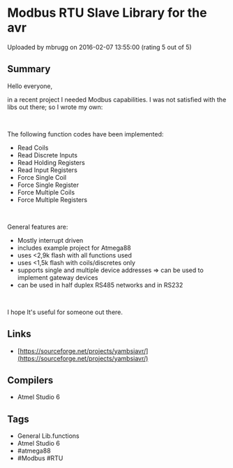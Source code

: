 # Modbus RTU Slave Library for the avr

Uploaded by mbrugg on 2016-02-07 13:55:00 (rating 5 out of 5)

## Summary

Hello everyone,


in a recent project I needed Modbus capabilities. I was not satisfied with the libs out there; so I wrote my own:


 


The following function codes have been implemented:


* Read Coils
* Read Discrete Inputs
* Read Holding Registers
* Read Input Registers
* Force Single Coil
* Force Single Register
* Force Multiple Coils
* Force Multiple Registers

 


General features are:


* Mostly interrupt driven
* includes example project for Atmega88
* uses <2,9k flash with all functions used
* uses <1,5k flash with coils/discretes only
* supports single and multiple device addresses => can be used to implement gateway devices
* can be used in half duplex RS485 networks and in RS232

 


I hope It's useful for someone out there.

## Links

- [https://sourceforge.net/projects/yambsiavr/](https://sourceforge.net/projects/yambsiavr/)

## Compilers

- Atmel Studio 6

## Tags

- General Lib.functions
- Atmel Studio 6
- #atmega88
- #Modbus #RTU
